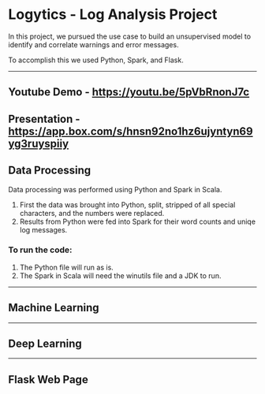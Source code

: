 ﻿# Logytics - Log Analysis Project

In this project, we pursued the use case to build an unsupervised model to identify and correlate warnings and error messages.

To accomplish this we used Python, Spark, and Flask.

---
## Youtube Demo - https://youtu.be/5pVbRnonJ7c
## Presentation - https://app.box.com/s/hnsn92no1hz6ujyntyn69yg3ruyspiiy

## Data Processing

Data processing was performed using Python and Spark in Scala.

1. First the data was brought into Python, split, stripped of all special characters, and the numbers were replaced.
2. Results from Python were fed into Spark for their word counts and uniqe log messages.

### To run the code:

1. The Python file will run as is.
2. The Spark in Scala will need the winutils file and a JDK to run.

---

## Machine Learning


---

## Deep Learning

---

## Flask Web Page
